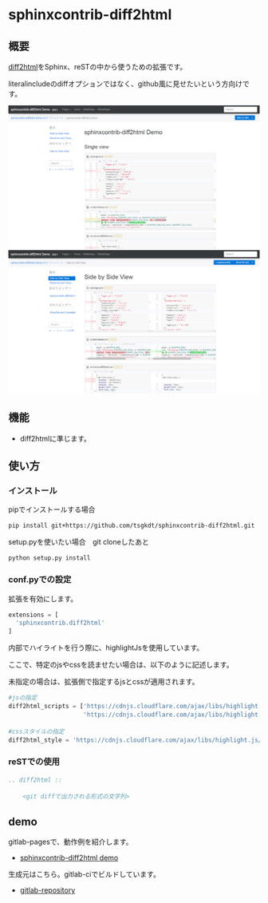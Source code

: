 # sphinxcontrib-diff2html

## 概要

[diff2html](https://diff2html.rtfpessoa.xyz/)をSphinx、reSTの中から使うための拡張です。

literalincludeのdiffオプションではなく、github風に見せたいという方向けです。

![SingleView](./images/image_000.png)
![SideBySideView](./images/image_001.png)

## 機能

- diff2htmlに準じます。

## 使い方

### インストール

pipでインストールする場合
```sh
pip install git+https://github.com/tsgkdt/sphinxcontrib-diff2html.git
```

setup.pyを使いたい場合　git cloneしたあと
```
python setup.py install
```


### conf.pyでの設定

拡張を有効にします。

```py
extensions = [
  'sphinxcontrib.diff2html'
]
```

内部でハイライトを行う際に、highlightJsを使用しています。

ここで、特定のjsやcssを読ませたい場合は、以下のように記述します。

未指定の場合は、拡張側で指定するjsとcssが適用されます。

```py
#jsの指定
diff2html_scripts = ['https://cdnjs.cloudflare.com/ajax/libs/highlight.js/9.4.0/highlight.min.js',
                     'https://cdnjs.cloudflare.com/ajax/libs/highlight.js/9.4.0/languages/scala.min.js']

#cssスタイルの指定
diff2html_style = 'https://cdnjs.cloudflare.com/ajax/libs/highlight.js/9.4.0/styles/androidstudio.min.css'
```

### reSTでの使用

```rst
.. diff2html ::
      
    <git diffで出力される形式の文字列>

```

## demo

gitlab-pagesで、動作例を紹介します。

- [sphinxcontrib-diff2html demo](https://tsgkdt.gitlab.io/sphinxcontrib-diff2html-demo/index.html)

生成元はこちら。gitlab-ciでビルドしています。

- [gitlab-repository](https://gitlab.com/tsgkdt/sphinxcontrib-diff2html-demo)